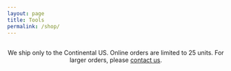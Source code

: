```yaml
---
layout: page
title: Tools
permalink: /shop/
---
```


<style type="text/css" media="screen">
  .disclaimer {
    margin: 0 auto;
    text-align: center;
    margin-top: 30px;
  }
</style>

<!-- Product component -->
<div id='product-component-1749387702036' style="margin: 0 auto"></div>

<!-- Disclaimers -->
<p class="disclaimer">We ship only to the Continental US. Online orders are limited to 25 units. For larger orders, please <a href="/contact">contact us<a>.</p>

<!-- Load product -->
<script type="text/javascript">
/*<![CDATA[*/
(function () {
  var scriptURL = 'https://sdks.shopifycdn.com/buy-button/latest/buy-button-storefront.min.js';
  if (window.ShopifyBuy) {
    if (window.ShopifyBuy.UI) {
      ShopifyBuyInit();
    } else {
      loadScript();
    }
  } else {
    loadScript();
  }
  function loadScript() {
    var script = document.createElement('script');
    script.async = true;
    script.src = scriptURL;
    (document.getElementsByTagName('head')[0] || document.getElementsByTagName('body')[0]).appendChild(script);
    script.onload = ShopifyBuyInit;
  }
  function ShopifyBuyInit() {
    var client = ShopifyBuy.buildClient({
      domain: '1m8ff1-ef.myshopify.com',
      storefrontAccessToken: '238bbe7ec79be10396ac83888f8e6a45',
    });
    ShopifyBuy.UI.onReady(client).then(function (ui) {
      ui.createComponent('product', {
        id: '8118047572105',
        node: document.getElementById('product-component-1749387702036'),
        moneyFormat: '%24%7B%7Bamount%7D%7D',
        options: {
  "product": {
    "styles": {
      "product": {
        "@media (min-width: 601px)": {
          "max-width": "100%",
          "margin-left": "0",
          "margin-bottom": "50px"
        },
        "text-align": "left"
      },
      "title": {
        "font-size": "26px"
      },
      "button": {
        ":hover": {
          "background-color": "#74985f"
        },
        "background-color": "#81a969",
        ":focus": {
          "background-color": "#74985f"
        },
        "border-radius": "5px",
        "padding-left": "25px",
        "padding-right": "25px"
      },
      "price": {
        "font-size": "18px"
      },
      "compareAt": {
        "font-size": "15.299999999999999px"
      },
      "unitPrice": {
        "font-size": "15.299999999999999px"
      }
    },
    "buttonDestination": "checkout",
    "layout": "horizontal",
    "contents": {
      "img": false,
      "imgWithCarousel": true,
      "button": false,
      "buttonWithQuantity": true,
      "description": true
    },
    "width": "100%",
    "text": {
      "button": "Buy now"
    }
  },
  "productSet": {
    "styles": {
      "products": {
        "@media (min-width: 601px)": {
          "margin-left": "-20px"
        }
      }
    }
  },
  "modalProduct": {
    "contents": {
      "img": false,
      "imgWithCarousel": true,
      "button": false,
      "buttonWithQuantity": true
    },
    "styles": {
      "product": {
        "@media (min-width: 601px)": {
          "max-width": "100%",
          "margin-left": "0px",
          "margin-bottom": "0px"
        }
      },
      "button": {
        ":hover": {
          "background-color": "#74985f"
        },
        "background-color": "#81a969",
        ":focus": {
          "background-color": "#74985f"
        },
        "border-radius": "5px",
        "padding-left": "25px",
        "padding-right": "25px"
      },
      "title": {
        "font-family": "Helvetica Neue, sans-serif",
        "font-weight": "bold",
        "font-size": "26px",
        "color": "#4c4c4c"
      },
      "price": {
        "font-family": "Helvetica Neue, sans-serif",
        "font-weight": "normal",
        "font-size": "18px",
        "color": "#4c4c4c"
      },
      "compareAt": {
        "font-family": "Helvetica Neue, sans-serif",
        "font-weight": "normal",
        "font-size": "15.299999999999999px",
        "color": "#4c4c4c"
      },
      "unitPrice": {
        "font-family": "Helvetica Neue, sans-serif",
        "font-weight": "normal",
        "font-size": "15.299999999999999px",
        "color": "#4c4c4c"
      }
    },
    "text": {
      "button": "Add to cart"
    }
  },
  "option": {},
  "cart": {
    "styles": {
      "button": {
        ":hover": {
          "background-color": "#74985f"
        },
        "background-color": "#81a969",
        ":focus": {
          "background-color": "#74985f"
        },
        "border-radius": "5px"
      }
    },
    "text": {
      "total": "Subtotal",
      "button": "Checkout"
    },
    "popup": false
  },
  "toggle": {
    "styles": {
      "toggle": {
        "background-color": "#81a969",
        ":hover": {
          "background-color": "#74985f"
        },
        ":focus": {
          "background-color": "#74985f"
        }
      }
    }
  }
},
      });
    });
  }
})();
/*]]>*/
</script>